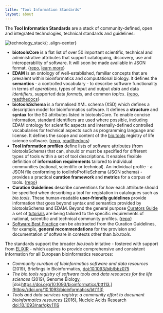 ```yaml
---
title: "Tool Information Standards"
layout: about
---
```


The **Tool Information Standards** are a stack of community-defined, open and integrated technologies, technical standards and guidelines:

![technology_stack]({{site.url}}/assets/images/technology_stack.png){: .align-center}

- **biotoolsCore** is a flat list of over 50 important scientific, technical and administrative attributes that support cataloguing, discovery, use and interoperability of software. It will soon be made available in JSON format. {[repo](https://github.com/bio-tools/Tool-Information-Standards/blob/master/docs/tool_attributes.md/), [learn more]({site.url}}/tool_attributes.html)}
- **EDAM** is an ontology of well-established, familiar concepts that are prevalent within bioinformatics and computational biology. It defines the **semantics** - a controlled vocabulary - to describe software functionality in terms of *operations*, types of input and output *data* and data *identifiers*, supported data *formats*, and common *topics*. {[repo](https://github.com/edamontology/edamontology), [readthedocs](https://edamontologydocs.readthedocs.io/en/latest/)}
- **biotoolsSchema** is a formalised XML schema (XSD) which defines a description model for bioinformatics software. It defines a **structure** and **syntax** for the 50 attributes listed in biotoolsCore. To enable concise information, standard identifiers are used where possible, including EDAM ontology for scientific aspects and internally-defined controlled vocabularies for technical aspects such as programming language and license. It defines the scope and content of the [bio.tools](https://bio.tools) registry of life science software. {[repo](https://github.com/bio-tools/biotoolsschema), [readthedocs](https://biotoolsschema.readthedocs.io/en/latest/)}
- **Tool information profiles** define lists of software attributes (from biotoolsSchema) that can, should or must be specified for different types of tools within a set of tool descriptions. It enables flexible definition of **information requirements** tailored to individual communities (national, scientific or technical). An individual profile - a JSON file conforming to toolInfoProfileSchema (JSON schema) - provides a practical **curation framework** and **metrics** for a corpus of tools. {[repo](http://github.com/bio-tools/tool-information-profile)}
- **Curation Guidelines** describe conventions for *how* each attribute should be specified when describing a tool for registation in catalogues such as *bio.tools*.  These human-readable **user-friendly guidelines** provide information that goes beyond syntax and semantics provided by biotoolsSchema and EDAM. Beyond the general purpose [Curators Guide](https://biotools.readthedocs.io/en/latest/curators_guide.html) a set of [tutorials](https://biotools.readthedocs.io/en/latest/community_specific_guidelines.html) are being tailored to the specific requirements of national, scientific and technical community profiles. {[repo](https://github.com/bio-tools/biotoolsdocs)}
- [Software Best Practice](https://elixir-europe.org/about-us/commissioned-services/software-best-practices) can be abstracted from the Curation Guidelines, for example, **general recommendations** for the provision and documentation of software in contexts other than *bio.tools*.


The standards support the broader *bio.tools* initative - fostered with support from [ELIXIR](https://elixir-europe.org/) - which aspires to provide comprehensive and consistent information for all European bioinformatics resources:

* *Community curation of bioinformatics software and data resources* (2019), Briefings in Bioinformatics, [doi:10.1093/bib/bbz075](https://doi.org/10.1093/bib/bbz075)
* *The bio.tools registry of software tools and data resources for the life sciences* (2019), Genome Biology, [doi:https://doi.org/10.1093/bioinformatics/btt113.](https://doi.org/10.1093/bioinformatics/btt113)
* *Tools and data services registry: a community effort to document bioinformatics resources* (2016), Nucleic Acids Research [doi:10.1093/nar/gkv1116](https://doi.org/10.1093/nar/gkv1116)

